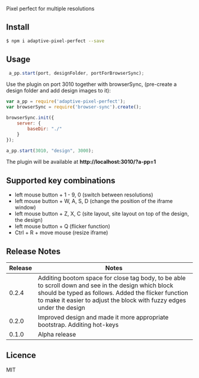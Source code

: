 Pixel perfect for multiple resolutions

## Install

```bash
$ npm i adaptive-pixel-perfect --save
```

## Usage
```js
 a_pp.start(port, designFolder, portForBrowserSync);
```

Use the plugin on port 3010 together with browserSync, (pre-create a design folder and add design images to it):

```js
var a_pp = require('adaptive-pixel-perfect');
var browserSync = require('browser-sync').create();

browserSync.init({
    server: {
        baseDir: "./"
    }
});

a_pp.start(3010, "design", 3000);
```

The plugin will be available at **http://localhost:3010/?a-pp=1**

## Supported key combinations
* left mouse button + 1 - 9, 0 (switch between resolutions)
* left mouse button + W, A, S, D (change the position of the iframe window)
* left mouse button + Z, X, C (site layout, site layout on top of the design, the design)
* left mouse button + Q (flicker function)
* Ctrl + R + move mouse (resize iframe)

## Release Notes

| Release | Notes |
| --- | --- |
| 0.2.4 | Additing bootom space for close tag body, to be able to scroll down and see in the design which block should be typed as follows. Added the flicker function to make it easier to adjust the block with fuzzy edges under the design |
| 0.2.0 | Improved design and made it more appropriate bootstrap. Additing hot-keys |
| 0.1.0 | Alpha release |

## Licence

MIT
<!-- do not want to make nodeinit to complicated, you can edit this whenever you want. -->